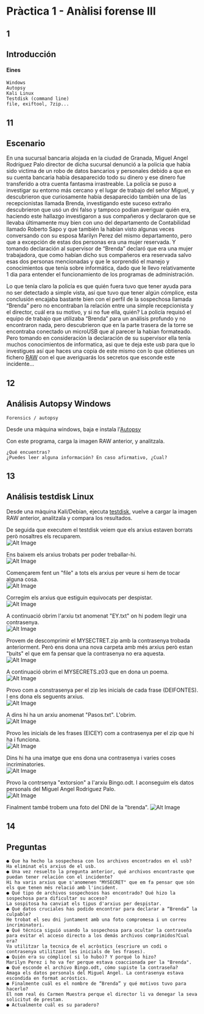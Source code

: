 # Pràctica 1 - Anàlisi forense III

## 1

## Introducción

#### Eines
```
Windows
Autopsy
Kali Linux
Testdisk (command line)
file, exiftool, 7zip...
```

## 11

## Escenario

En una sucursal bancaria alojada en la ciudad de Granada, Miguel Angel Rodríguez Palo
director de dicha sucursal denunció a la policia que habia sido victima de un robo de
datos bancarios y personales debido a que en su cuenta bancaria había desaparecido
todo su dinero y ese dinero fue transferido a otra cuenta fantasma irrastreable. La
policía se puso a investigar su entorno más cercano y el lugar de trabajo del señor
Miguel, y descubrieron que curiosamente había desaparecido también una de las
recepcionistas llamada Brenda, investigando este suceso extraño descubrieron que usó
un dni falso y tampoco podían averiguar quién era, haciendo este hallazgo investigaron
a sus compañeros y declararon que se llevaba últimamente muy bien con uno del
departamento de Contabilidad llamado Roberto Sapo y que también la habían visto
algunas veces conversando con su esposa Marilyn Perez del mismo departamento, pero que
a excepción de estas dos personas era una mujer reservada. Y tomando declaración al
supervisor de “Brenda” declaró que era una mujer trabajadora, que como habían dicho
sus compañeros era reservada salvo esas dos personas mencionadas y que le sorprendió
el manejo y conocimientos que tenía sobre informática, dado que le llevo relativamente
1 dia para entender el funcionamiento de los programas de administración. 

Lo que tenía claro la policía es que quién fuera tuvo que tener ayuda para no ser detectado a
simple vista, así que tuvo que tener algún cómplice, esta conclusión encajaba bastante
bien con el perfil de la sospechosa llamada “Brenda” pero no encontraban la relación
entre una simple recepcionista y el director, cuál era su motivo, y si no fue ella,
quién? La policía requisó el equipo de trabajo que utilizaba “Brenda” para un análisis
profundo y no encontraron nada, pero descubrieron que en la parte trasera de la torre
se encontraba conectado un microUSB que al parecer la habian formateado. Pero tomando
en consideración la declaración de su supervisor ella tenía muchos conocimientos de
informatica, asi que te deja este usb para que lo investigues así que haces una copia
de este mismo con lo que obtienes un fichero [RAW](./RAWs/usbBrenda.raw) con el que averiguarás los secretos
que esconde este incidente...

## 12

## Análisis Autopsy Windows

```
Forensics / autopsy
```
Desde una màquina windows, baja e instala l'[Autopsy](https://www.autopsy.com/)

Con este programa, carga la imagen RAW anterior, y analitzala.

```
¿Qué encuentras?
¿Puedes leer alguna información? En caso afirmativo, ¿Cual?
```
## 13

## Análisis testdisk Linux

Desde una màquina Kali/Debian, ejecuta [testdisk](https://www.cgsecurity.org/wiki/TestDisk_Download), vuelve a cargar la imagen RAW
anterior, analitzala y compara los resultados.

De seguida que executem el testdisk veiem que els arxius estaven borrats però nosaltres els recuparem.  
![Alt Image](./Images/ImagesPractica3/testdisk1.png)

Ens baixem els arxius trobats per poder treballar-hi.  
![Alt Image](./Images/ImagesPractica3/tree.png)

Començarem fent un "file" a tots els arxius per veure si hem de tocar alguna cosa.  
![Alt Image](./Images/ImagesPractica3/fileTree.png)

Corregim els arxius que estiguin equivocats per despistar.  
![Alt Image](./Images/ImagesPractica3/treeOK.png)

A continuació obrim l'arxiu txt anomenat "EY.txt" on hi podem llegir una contrasenya.  
![Alt Image](./Images/ImagesPractica3/Venganza.png)

Provem de descomprimir el MYSECTRET.zip amb la contrasenya trobada anteriorment.
Però ens dona una nova carpeta amb més arxius però estan "buits" el que em fa pensar que la contrasenya no era aquesta.  
![Alt Image](./Images/ImagesPractica3/unZipSecretsFile.png)

A continuació obrim el MYSECRETS.z03 que en dona un poema.  
![Alt Image](./Images/ImagesPractica3/poema.png)

Provo com a constrasenya per el zip les inicials de cada frase (DEIFONTES). I ens dona els seguents arxius.  
![Alt Image](./Images/ImagesPractica3/unZipSecrets.png)

A dins hi ha un arxiu anomenat "Pasos.txt". L'obrim.  
![Alt Image](./Images/ImagesPractica3/pasos.png)

Provo les inicials de les frases (EICEY) com a contrasenya per el zip que hi ha i funciona.  
![Alt Image](./Images/ImagesPractica3/secretsFinal.png)

Dins hi ha una imatge que ens dona una contrasenya i varies coses incriminatories.  
![Alt Image](./Images/ImagesPractica3/extorsion.png)

Provo la contrsenya "extorsion" a l'arxiu Bingo.odt. I aconseguim els datos personals del Miguel Angel Rodriguez Palo.  
![Alt Image](./Images/ImagesPractica3/miguelAngel.png)

Finalment també trobem una foto del DNI de la "brenda".
![Alt Image](./Images/ImagesPractica3/brendaDNI.png)


## 14

## Preguntas

```
● Que ha hecho la sospechosa con los archivos encontrados en el usb?  
Ha eliminat els arxius de el usb.  
● Una vez resuelto la pregunta anterior, qué archivos encontraste que puedan tener relación con el incidente?  
Hi ha varis arxius que s'anomenen "MYSECRET" que em fa pensar que són els que tenen més relació amb l'incident.  
● Qué tipo de archivos sospechosos has encontrado? Qué hizo la sospechosa para dificultar su acceso?  
La sospitosa ha canviat els tipus d'arxius per despistar.  
● Qué datos cruciales has podido encontrar para declarar a “Brenda” la culpable?  
He trobat el seu dni juntament amb una foto compromesa i un correu incriminatori.  
● Qué técnica siguió usando la sospechosa para ocultar la contraseña para evitar el acceso directo a los demás archivos comprimidos?Cual era?  
Va utilitzar la tecnica de el acròstics (escriure un codi o contrasenya utilitzant les inicials de les frases).  
● Quién era su cómplice( si lo hubo)? Y porqué lo hizo?  
Marilyn Perez i ho va fer perque estava coaccionada per la "Brenda".  
● Qué esconde el archivo Bingo.odt, cómo supiste la contraseña?
Amaga els datos personals del Miguel Angel. La contrasenya estava escondida en format acròstics.  
● Finalmente cuál es el nombre de “Brenda” y qué motivos tuvo para hacerlo?  
El nom real és Carmen Muestra perque el director li va denegar la seva solicitut de prestam.  
● Actualmente cuál es su paradero?  

```

